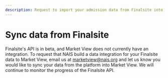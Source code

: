 ```yaml
---
description: Request to import your admission data from Finalsite into Market View
---
```


# Sync data from Finalsite

Finalsite's API is in beta, and Market View does not currently have an integration. To request that NAIS build a data integration for your Finalsite data to Market View, email us at marketview@nais.org and let us know you would like to sync your data from the platform into Market View. We will continue to monitor the progress of the Finalsite API.&#x20;
